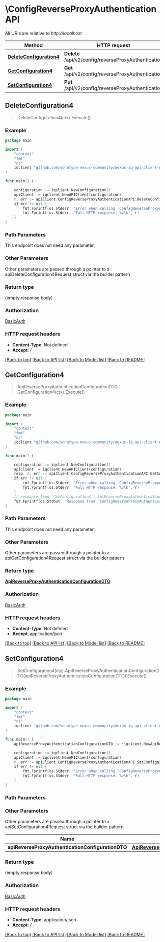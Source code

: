 # \ConfigReverseProxyAuthenticationAPI

All URIs are relative to *http://localhost*

Method | HTTP request | Description
------------- | ------------- | -------------
[**DeleteConfiguration4**](ConfigReverseProxyAuthenticationAPI.md#DeleteConfiguration4) | **Delete** /api/v2/config/reverseProxyAuthentication | 
[**GetConfiguration4**](ConfigReverseProxyAuthenticationAPI.md#GetConfiguration4) | **Get** /api/v2/config/reverseProxyAuthentication | 
[**SetConfiguration4**](ConfigReverseProxyAuthenticationAPI.md#SetConfiguration4) | **Put** /api/v2/config/reverseProxyAuthentication | 



## DeleteConfiguration4

> DeleteConfiguration4(ctx).Execute()



### Example

```go
package main

import (
    "context"
    "fmt"
    "os"
    iqclient "github.com/sonatype-nexus-community/nexus-iq-api-client-go"
)

func main() {

    configuration := iqclient.NewConfiguration()
    apiClient := iqclient.NewAPIClient(configuration)
    r, err := apiClient.ConfigReverseProxyAuthenticationAPI.DeleteConfiguration4(context.Background()).Execute()
    if err != nil {
        fmt.Fprintf(os.Stderr, "Error when calling `ConfigReverseProxyAuthenticationAPI.DeleteConfiguration4``: %v\n", err)
        fmt.Fprintf(os.Stderr, "Full HTTP response: %v\n", r)
    }
}
```

### Path Parameters

This endpoint does not need any parameter.

### Other Parameters

Other parameters are passed through a pointer to a apiDeleteConfiguration4Request struct via the builder pattern


### Return type

 (empty response body)

### Authorization

[BasicAuth](../README.md#BasicAuth)

### HTTP request headers

- **Content-Type**: Not defined
- **Accept**: */*

[[Back to top]](#) [[Back to API list]](../README.md#documentation-for-api-endpoints)
[[Back to Model list]](../README.md#documentation-for-models)
[[Back to README]](../README.md)


## GetConfiguration4

> ApiReverseProxyAuthenticationConfigurationDTO GetConfiguration4(ctx).Execute()



### Example

```go
package main

import (
    "context"
    "fmt"
    "os"
    iqclient "github.com/sonatype-nexus-community/nexus-iq-api-client-go"
)

func main() {

    configuration := iqclient.NewConfiguration()
    apiClient := iqclient.NewAPIClient(configuration)
    resp, r, err := apiClient.ConfigReverseProxyAuthenticationAPI.GetConfiguration4(context.Background()).Execute()
    if err != nil {
        fmt.Fprintf(os.Stderr, "Error when calling `ConfigReverseProxyAuthenticationAPI.GetConfiguration4``: %v\n", err)
        fmt.Fprintf(os.Stderr, "Full HTTP response: %v\n", r)
    }
    // response from `GetConfiguration4`: ApiReverseProxyAuthenticationConfigurationDTO
    fmt.Fprintf(os.Stdout, "Response from `ConfigReverseProxyAuthenticationAPI.GetConfiguration4`: %v\n", resp)
}
```

### Path Parameters

This endpoint does not need any parameter.

### Other Parameters

Other parameters are passed through a pointer to a apiGetConfiguration4Request struct via the builder pattern


### Return type

[**ApiReverseProxyAuthenticationConfigurationDTO**](ApiReverseProxyAuthenticationConfigurationDTO.md)

### Authorization

[BasicAuth](../README.md#BasicAuth)

### HTTP request headers

- **Content-Type**: Not defined
- **Accept**: application/json

[[Back to top]](#) [[Back to API list]](../README.md#documentation-for-api-endpoints)
[[Back to Model list]](../README.md#documentation-for-models)
[[Back to README]](../README.md)


## SetConfiguration4

> SetConfiguration4(ctx).ApiReverseProxyAuthenticationConfigurationDTO(apiReverseProxyAuthenticationConfigurationDTO).Execute()



### Example

```go
package main

import (
    "context"
    "fmt"
    "os"
    iqclient "github.com/sonatype-nexus-community/nexus-iq-api-client-go"
)

func main() {
    apiReverseProxyAuthenticationConfigurationDTO := *iqclient.NewApiReverseProxyAuthenticationConfigurationDTO() // ApiReverseProxyAuthenticationConfigurationDTO |  (optional)

    configuration := iqclient.NewConfiguration()
    apiClient := iqclient.NewAPIClient(configuration)
    r, err := apiClient.ConfigReverseProxyAuthenticationAPI.SetConfiguration4(context.Background()).ApiReverseProxyAuthenticationConfigurationDTO(apiReverseProxyAuthenticationConfigurationDTO).Execute()
    if err != nil {
        fmt.Fprintf(os.Stderr, "Error when calling `ConfigReverseProxyAuthenticationAPI.SetConfiguration4``: %v\n", err)
        fmt.Fprintf(os.Stderr, "Full HTTP response: %v\n", r)
    }
}
```

### Path Parameters



### Other Parameters

Other parameters are passed through a pointer to a apiSetConfiguration4Request struct via the builder pattern


Name | Type | Description  | Notes
------------- | ------------- | ------------- | -------------
 **apiReverseProxyAuthenticationConfigurationDTO** | [**ApiReverseProxyAuthenticationConfigurationDTO**](ApiReverseProxyAuthenticationConfigurationDTO.md) |  | 

### Return type

 (empty response body)

### Authorization

[BasicAuth](../README.md#BasicAuth)

### HTTP request headers

- **Content-Type**: application/json
- **Accept**: */*

[[Back to top]](#) [[Back to API list]](../README.md#documentation-for-api-endpoints)
[[Back to Model list]](../README.md#documentation-for-models)
[[Back to README]](../README.md)


